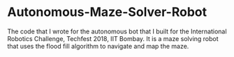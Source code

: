 # Autonomous-Maze-Solver-Robot
The code that I wrote for the autonomous bot that I built for the International Robotics Challenge, Techfest 2018, IIT Bombay. It is a maze solving robot that uses the flood fill algorithm to navigate and map the maze.

